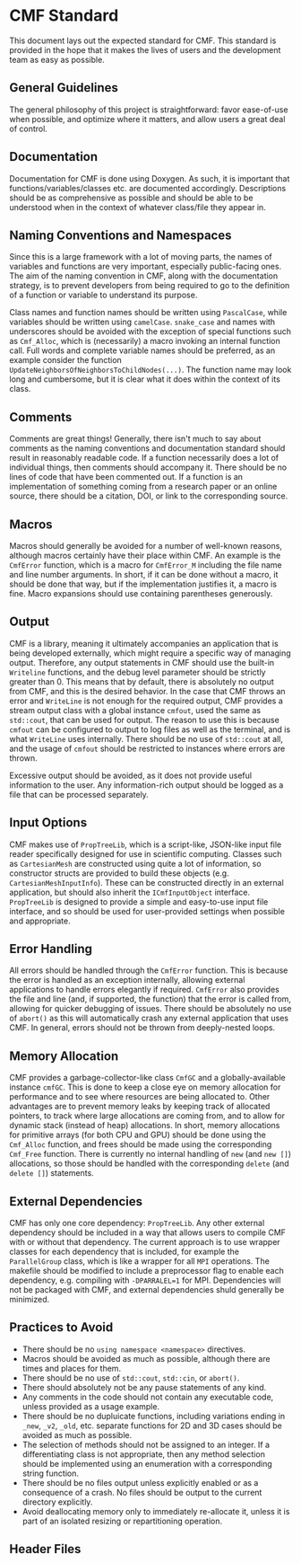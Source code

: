 # CMF Standard

This document lays out the expected standard for CMF. This standard is provided in the hope that it makes the lives of users and the development team as easy as possible.

## General Guidelines

The general philosophy of this project is straightforward: favor ease-of-use when possible, and optimize where it matters, and allow users a great deal of control.

## Documentation

Documentation for CMF is done using Doxygen. As such, it is important that functions/variables/classes etc. are documented accordingly. Descriptions should be as comprehensive as possible
and should be able to be understood when in the context of whatever class/file they appear in.

## Naming Conventions and Namespaces

Since this is a large framework with a lot of moving parts, the names of variables and functions are very important, especially public-facing ones. The aim of the naming convention
in CMF, along with the documentation strategy, is to prevent developers from being required to go to the definition of a function or variable to understand its purpose.

Class names and function names should be written using `PascalCase`, while variables should be written using `camelCase`. `snake_case` and names with underscores should be avoided
with the exception of special functions such as `Cmf_Alloc`, which is (necessarily) a macro invoking an internal function call. Full words and complete variable names should be preferred,
as an example consider the function `UpdateNeighborsOfNeighborsToChildNodes(...)`. The function name may look long and cumbersome, but it is clear what it does within the context of its
class.

## Comments

Comments are great things! Generally, there isn't much to say about comments as the naming conventions and documentation standard should result in reasonably readable code.
If a function necessarily does a lot of individual things, then comments should accompany it. There should be no lines of code that have been commented out. If a function
is an implementation of something coming from a research paper or an online source, there should be a citation, DOI, or link to the corresponding source.

## Macros

Macros should generally be avoided for a number of well-known reasons, although macros certainly have their place within CMF. An example is the `CmfError` function,
which is a macro for `CmfError_M` including the file name and line number arguments. In short, if it can be done without a macro, it should be done that way, but if
the implementation justifies it, a macro is fine. Macro expansions should use containing parentheses generously.

## Output

CMF is a library, meaning it ultimately accompanies an application that is being developed externally, which might require a specific way of managing output. Therefore,
any output statements in CMF should use the built-in `Writeline` functions, and the debug level parameter should be strictly greater than 0. This means that by default,
there is absolutely no output from CMF, and this is the desired behavior. In the case that CMF throws an error and `WriteLine` is not enough for the required output,
CMF provides a stream output class with a global instance `cmfout`, used the same as `std::cout`, that can be used for output. The reason to use this is because
`cmfout` can be configured to output to log files as well as the terminal, and is what `WriteLine` uses internally. There should be no use of `std::cout` at all, and
the usage of `cmfout` should be restricted to instances where errors are thrown.

Excessive output should be avoided, as it does not provide useful information to the user. Any information-rich output should be logged as a file that can be
processed separately.

## Input Options

CMF makes use of `PropTreeLib`, which is a script-like, JSON-like input file reader specifically designed for use in scientific computing. Classes such as `CartesianMesh`
are constructed using quite a lot of information, so constructor structs are provided to build these objects (e.g. `CartesianMeshInputInfo`). These can be constructed directly
in an external application, but should also inherit the `ICmfInputObject` interface. `PropTreeLib` is designed to provide a simple and easy-to-use input file interface, and
so should be used for user-provided settings when possible and appropriate.

## Error Handling

All errors should be handled through the `CmfError` function. This is because the error is handled as an exception internally, allowing external applications to handle errors
elegantly if required. `CmfError` also provides the file and line (and, if supported, the function) that the error is called from, allowing for quicker debugging of issues.
There should be absolutely no use of `abort()` as this will automatically crash any external application that uses CMF. In general, errors should not be thrown from deeply-nested
loops.

## Memory Allocation

CMF provides a garbage-collector-like class `CmfGC` and a globally-available instance `cmfGC`. This is done to keep a close eye on memory allocation for performance and to see where
resources are being allocated to. Other advantages are to prevent memory leaks by keeping track of allocated pointers, to track where large allocations are coming from, and to allow
for dynamic stack (instead of heap) allocations. In short, memory allocations for primitive arrays (for both CPU and GPU) should be done using the `Cmf_Alloc` function, and frees
should be made using the corresponding `Cmf_Free` function. There is currently no internal handling of `new` (and `new []`) allocations, so those should be handled with the corresponding
`delete` (and `delete []`) statements.

## External Dependencies

CMF has only one core dependency: `PropTreeLib`. Any other external dependency should be included in a way that allows users to compile CMF with or without that dependency. The current
approach is to use wrapper classes for each dependency that is included, for example the `ParallelGroup` class, which is like a wrapper for all `MPI` operations. The makefile should be
modified to include a preprocessor flag to enable each dependency, e.g. compiling with `-DPARRALEL=1` for MPI. Dependencies will not be packaged with CMF, and external dependencies
shuld generally be minimized.

## Practices to Avoid

- There should be no `using namespace <namespace>` directives.
- Macros should be avoided as much as possible, although there are times and places for them.
- There should be no use of `std::cout`, `std::cin`, or `abort()`.
- There should absolutely not be any pause statements of any kind.
- Any comments in the code should not contain any executable code, unless provided as a usage example.
- There should be no dupluicate functions, including variations ending in `_new`, `_v2`, `_old`, etc. separate functions for
  2D and 3D cases should be avoided as much as possible.
- The selection of methods should not be assigned to an integer. If a differentiating class is not appropriate, then any
  method selection should be implemented using an enumeration with a corresponding string function.
- There should be no files output unless explicitly enabled or as a consequence of a crash. No files should be output to the current directory explicitly.
- Avoid deallocating memory only to immediately re-allocate it, unless it is part of an isolated resizing or repartitioning operation.

## Header Files

